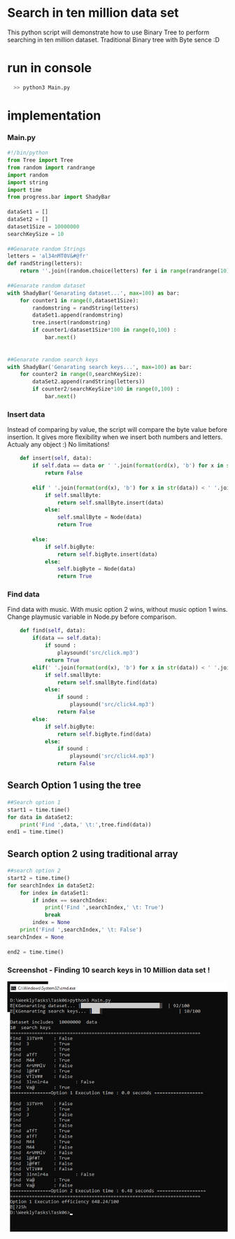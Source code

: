# Search in ten million data set
This python script will demonstrate how to use Binary Tree to perform searching in ten million dataset. Traditional Binary tree with Byte sence :D

# run in console

```Python
  >> python3 Main.py
```

# implementation

### Main.py
```Python
#!/bin/python
from Tree import Tree
from random import randrange
import random
import string
import time
from progress.bar import ShadyBar

dataSet1 = []
dataSet2 = []
dataset1Size = 10000000
searchKeySize = 10

##Genarate random Strings
letters = 'al34nMT0V&#@fr'
def randString(letters):
    return ''.join((random.choice(letters) for i in range(randrange(10))))
    
##Genarate random dataset  
with ShadyBar('Genarating dataset...', max=100) as bar:
    for counter1 in range(0,dataset1Size):
        randomstring = randString(letters)
        dataSet1.append(randomstring)
        tree.insert(randomstring)
        if counter1/dataset1Size*100 in range(0,100) :
            bar.next()


##Genarate random search keys
with ShadyBar('Genarating search keys...', max=100) as bar:
    for counter2 in range(0,searchKeySize):
        dataSet2.append(randString(letters))
        if counter2/searchKeySize*100 in range(0,100) :
            bar.next()   
```
### Insert data
Instead of comparing by value, the script will compare the byte value before insertion. It gives more flexibility when we insert both numbers and letters. Actualy any object :) No limitations!
```Python
    def insert(self, data):
        if self.data == data or ' '.join(format(ord(x), 'b') for x in str(self.data)) == ' '.join(format(ord(x), 'b') for x in str(data)):
            return False
        
        elif ' '.join(format(ord(x), 'b') for x in str(data)) < ' '.join(format(ord(x), 'b') for x in str(self.data)):
            if self.smallByte:
                return self.smallByte.insert(data)
            else:
                self.smallByte = Node(data)
                return True

        else:
            if self.bigByte:
                return self.bigByte.insert(data)
            else:
                self.bigByte = Node(data)
                return True
```

### Find data
Find data with music. With music option 2 wins, without music option 1 wins. Change playmusic variable in Node.py before comparison. 
```Python
    def find(self, data):
        if(data == self.data):
            if sound :
                playsound('src/click.mp3')
            return True
        elif(' '.join(format(ord(x), 'b') for x in str(data)) < ' '.join(format(ord(x), 'b') for x in str(self.data))):
            if self.smallByte:
                return self.smallByte.find(data)
            else:
                if sound :
                    playsound('src/click4.mp3')
                return False
        else:
            if self.bigByte:
                return self.bigByte.find(data)
            else:
                if sound :
                    playsound('src/click4.mp3')
                return False
```

## Search Option 1 using the tree

```Python
##Search option 1
start1 = time.time()
for data in dataSet2:
    print('Find ',data,' \t:',tree.find(data))
end1 = time.time()
```

## Search option 2 using traditional array
```Python
##search option 2
start2 = time.time()
for searchIndex in dataSet2:
    for index in dataSet1:
        if index == searchIndex:
            print('Find ',searchIndex,' \t: True')
            break
        index = None
    print('Find ',searchIndex,' \t: False')
searchIndex = None

end2 = time.time()
```

### Screenshot - Finding 10 search keys in 10 Million data set !
![Ten Million Data set](https://github.com/asirihewage/search-in-ten-million-data-set/blob/master/screenshots/10%20million%20data.png)
